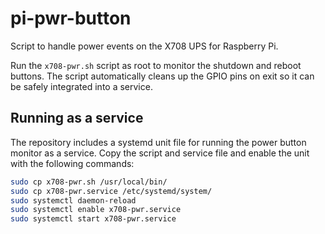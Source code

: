 # pi-pwr-button

Script to handle power events on the X708 UPS for Raspberry Pi.

Run the `x708-pwr.sh` script as root to monitor the shutdown and reboot
buttons. The script automatically cleans up the GPIO pins on exit so it
can be safely integrated into a service.

## Running as a service

The repository includes a systemd unit file for running the power button
monitor as a service. Copy the script and service file and enable the
unit with the following commands:

```bash
sudo cp x708-pwr.sh /usr/local/bin/
sudo cp x708-pwr.service /etc/systemd/system/
sudo systemctl daemon-reload
sudo systemctl enable x708-pwr.service
sudo systemctl start x708-pwr.service
```
